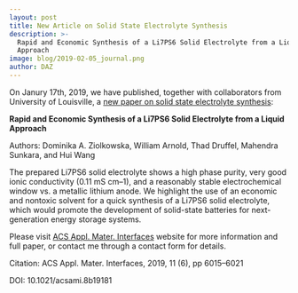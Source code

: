 ```yaml
---
layout: post
title: New Article on Solid State Electrolyte Synthesis
description: >-
  Rapid and Economic Synthesis of a Li7PS6 Solid Electrolyte from a Liquid
  Approach
image: blog/2019-02-05_journal.png
author: DAZ
---
```

On Janury 17th, 2019, we have published, together with collaborators from University of Louisville, a [new paper on solid state electrolyte synthesis](https://pubs.acs.org/doi/10.1021/acsami.8b19181):

**Rapid and Economic Synthesis of a Li7PS6 Solid Electrolyte from a Liquid Approach**

Authors: Dominika A. Ziolkowska, William Arnold, Thad Druffel, Mahendra Sunkara, and Hui Wang 

The prepared Li7PS6 solid electrolyte shows a high phase purity, very good ionic conductivity (0.11 mS cm–1), and a reasonably stable electrochemical window vs. a metallic lithium anode. We highlight the use of an economic and nontoxic solvent for a quick synthesis of a Li7PS6 solid electrolyte, which would promote the development of solid-state batteries for next-generation energy storage systems.



Please visit [ACS Appl. Mater. Interfaces](https://pubs.acs.org/doi/10.1021/acsami.8b19181) website for more information and full paper, or contact me through a contact form for details.

Citation: ACS Appl. Mater. Interfaces, 2019, 11 (6), pp 6015–6021

DOI: 10.1021/acsami.8b19181

